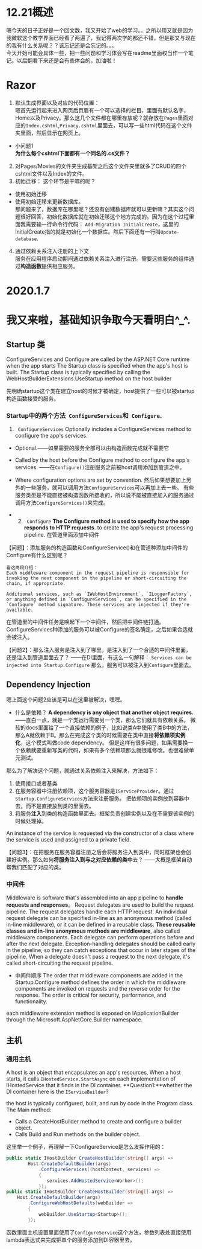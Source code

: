 # 12.21概述  
嗯今天的日子正好是一个回文数，我又开始了web的学习。。之所以用又就是因为我微软这个教学界面已经看了两遍了，我记得两次学的都还不错，但是那又与现在的我有什么关系呢？？该忘记还是会忘记的。。。   
今天开始可能会具体一些，把一些问题和学习体会写在readme里面权当作一个笔记。以后翻看下来还是会有些体会的。加油啦！

# Razor
1. 默认生成界面以及对应的代码位置：  
嗯首先运行起来进入网页后页眉有一个可以选择的栏目，里面有默认名字，Home以及Privacy。那么这几个文件都在哪里存放呢？就存放在`Pages`里面对应的`Index.cshtml`,`Privacy.cshtml`里面去，可以写一些html代码在这个文件夹里面，然后显示在网页上。  
- 小问题1  
**为什么每个cshtml下面都有一个同名的.cs文件？**
2. 对Pages/Movies的文件夹生成基架之后这个文件夹里就多了CRUD的四个cshtml文件以及Index的文件。
3. 初始迁移：
这个环节是干嘛的呢？
- 使用初始迁移
- 使用初始迁移来更新数据库。  
那问题来了，数据库在哪里呢？还没有创建数据库就可以更新嘛？其实这个问题很好回答，初始化数据库就在初始迁移这个地方完成的。因为在这个过程里面我需要输一行命令行代码：
`Add-Migration InitialCreate`，这里的InitialCreate指的就是初始化一个数据库。然后下面还有一行叫`Update-database`.
4. 通过依赖关系注入注册的上下文  
服务在应用程序启动期间通过依赖关系注入进行注册。需要这些服务的组件通过**构造函数**提供相应服务。

# 2020.1.7
# 我又来啦，基础知识争取今天看明白^_^.
## Startup 类
ConfigureServices and Configure are called by the ASP.NET Core runtime when the app starts
The Startup class is specified when the app's host is built. The Startup class is typically specified by calling the WebHostBuilderExtensions.UseStartup<TStartup/> method on the host builder

先明确startup这个类在建立host的时候才被确定，host提供了一些可以被startup构造函数接受的服务。

### Startup中的两个方法` ConfigureServices`和` Configure`.
1. ` ConfigureServices`
Optionally includes a ConfigureServices method to configure the app's services.
- Optional.——如果需要的服务全部可以由构造函数完成就不需要它
- Called by the host before the Configure method to configure the app's services. ——在`Configure()`注册服务之前被host调用添加到管道之中。
- Where configuration options are set by convention.
然后如果想要加上另外的一些服务，就可以调用方法`ConfigureServices`可以再加上去一些。 有些服务类型是不能直接被构造函数所接收的，所以说不能被直接加入的服务通过调用方法`ConfigureServices()`来完成。

- 2. ` Configure`
**The Configure method is used to specify how the app responds to HTTP requests**.
to create the app's request processing pipeline.
在管道里面添加中间件


【问题】：添加服务的构造函数和ConfigureService()和在管道种添加中间件的Configure有什么区别呢？
```
看这两段介绍：
Each middleware component in the request pipeline is responsible for invoking the next component in the pipeline or short-circuiting the chain, if appropriate.

Additional services, such as `IWebHostEnvironment`, `ILoggerFactory`, or anything defined in `ConfigureServices`, can be specified in the `Configure` method signature. These services are injected if they're available.
```
   在管道里的中间件任务是唤起下一个中间件，然后把中间件链打通。ConfigureServices种添加的服务可以被Configure的签名确定，之后如果合适就会被注入。

【问题2】：那么注入服务是注入到了哪里，是注入到了一个合适的中间件里面，还是注入到管道里面去了？
——在DI里面，有这么一句解释：
`Services can be injected into Startup.Configure`
那么，服务可以被注入到`Configure`里面去。
## Dependency Injection
嗯上面这个问题2应该是可以在这里被解决，嘿嘿。
- 什么是依赖？
**A dependency is any object that another object requires.**
——直白一点，就是一个类运行需要另一个类，那么它们就具有依赖关系。
微软的docs里面给了一个直接依赖的例子，比如说类A中使用了类B中的方法，那么A就依赖于B。那么在完成这个类的时候需要在类中直接**将依赖项实例化**，这个模式叫做code dependency。
但是这样有很多问题，如果需要换一个依赖就要重新写类的代码，如果有多个依赖项那么就很难修改。也很难做单元测试。

那么为了解决这个问题，就通过关系依赖注入来解决，方法如下：
1. 使用接口或者基类
2. 在服务容器中注册依赖项，这个服务容器是`IServiceProvider`。通过`Startup.ConfigureServices`方法来注册服务。
把依赖项的实例放到容器中去，而不是直接放到类的里面去。
3. 将服务**注入**到类的构造函数里面去。框架负责创建实例以及在不需要该实例的时候处理掉。

An instance of the service is requested via the constructor of a class where the service is used and assigned to a private field.

【问题3】：在把服务在服务容器注册之后会将服务注入到类中，同时框架也会创建好实例。那么如何**将服务注入到与之对应依赖的类中**去？
——大概是框架自动帮我们匹配了对应的类。



### 中间件
Middleware is software that's assembled into an app pipeline to **handle requests and responses**。
Request delegates are used to build the request pipeline. The request delegates handle each HTTP request.
 An individual request delegate can be specified in-line as an anonymous method (called in-line middleware), or it can be defined in a reusable class.
 **These reusable classes and in-line anonymous methods are middleware**, also called middleware components. 
 Each delegate can perform operations before and after the next delegate. Exception-handling delegates should be called early in the pipeline, so they can catch exceptions that occur in later stages of the pipeline.
 When a delegate doesn't pass a request to the next delegate, it's called short-circuiting the request pipeline. 

 - 中间件顺序
 The order that middleware components are added in the Startup.Configure method defines the order in which the middleware components are invoked on requests and the reverse order for the response. The order is critical for security, performance, and functionality.

 each middleware extension method is exposed on IApplicationBuilder through the Microsoft.AspNetCore.Builder namespace.  


 ## 主机
 ### 通用主机
 A host is an object that encapsulates an app's resources,
 When a host starts, it calls `IHostedService.StartAsync` on each implementation of IHostedService that it finds in the DI container.
 **Question1:**whether the DI container here is the `IServiceBuilder`?

 the host is typically configured, built, and run by code in the Program class. The Main method:
- Calls a CreateHostBuilder method to create and configure a builder object.
- Calls Build and Run methods on the builder object.

这里举一个例子，再理解一下ConfigureService是怎么发挥作用的：
```C#
public static IHostBuilder CreateHostBuilder(string[] args) =>
        Host.CreateDefaultBuilder(args)
            .ConfigureServices((hostContext, services) =>
            {
               services.AddHostedService<Worker>();
            });
public static IHostBuilder CreateHostBuilder(string[] args) =>
    Host.CreateDefaultBuilder(args)
        .ConfigureWebHostDefaults(webBuilder =>
        {
            webBuilder.UseStartup<Startup>();
        });
```
函数里面主机设置里面使用了`ConfigureService`这个方法，参数列表处直接使用lambda表达式来完成把单个的服务添加到DI容器里去。